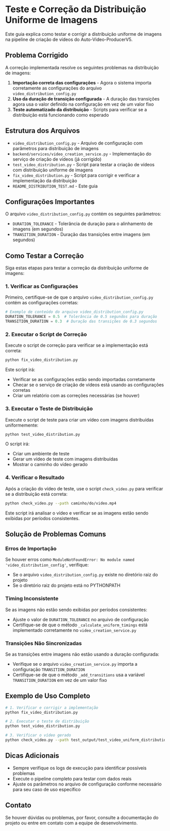 # Teste e Correção da Distribuição Uniforme de Imagens

Este guia explica como testar e corrigir a distribuição uniforme de imagens na pipeline de criação de vídeos do Auto-Video-ProducerV5.

## Problema Corrigido

A correção implementada resolve os seguintes problemas na distribuição de imagens:

1. **Importação correta das configurações** - Agora o sistema importa corretamente as configurações do arquivo `video_distribution_config.py`
2. **Uso da duração de transição configurada** - A duração das transições agora usa o valor definido na configuração em vez de um valor fixo
3. **Teste automatizado da distribuição** - Scripts para verificar se a distribuição está funcionando como esperado

## Estrutura dos Arquivos

- `video_distribution_config.py` - Arquivo de configuração com parâmetros para distribuição de imagens
- `backend/services/video_creation_service.py` - Implementação do serviço de criação de vídeos (já corrigido)
- `test_video_distribution.py` - Script para testar a criação de vídeos com distribuição uniforme de imagens
- `fix_video_distribution.py` - Script para corrigir e verificar a implementação da distribuição
- `README_DISTRIBUTION_TEST.md` - Este guia

## Configurações Importantes

O arquivo `video_distribution_config.py` contém os seguintes parâmetros:

- `DURATION_TOLERANCE` - Tolerância de duração para o alinhamento de imagens (em segundos)
- `TRANSITION_DURATION` - Duração das transições entre imagens (em segundos)

## Como Testar a Correção

Siga estas etapas para testar a correção da distribuição uniforme de imagens:

### 1. Verificar as Configurações

Primeiro, certifique-se de que o arquivo `video_distribution_config.py` contém as configurações corretas:

```python
# Exemplo de conteúdo do arquivo video_distribution_config.py
DURATION_TOLERANCE = 0.5  # Tolerância de 0.5 segundos para duração
TRANSITION_DURATION = 0.3  # Duração das transições de 0.3 segundos
```

### 2. Executar o Script de Correção

Execute o script de correção para verificar se a implementação está correta:

```bash
python fix_video_distribution.py
```

Este script irá:
- Verificar se as configurações estão sendo importadas corretamente
- Checar se o serviço de criação de vídeos está usando as configurações corretas
- Criar um relatório com as correções necessárias (se houver)

### 3. Executar o Teste de Distribuição

Execute o script de teste para criar um vídeo com imagens distribuídas uniformemente:

```bash
python test_video_distribution.py
```

O script irá:
- Criar um ambiente de teste
- Gerar um vídeo de teste com imagens distribuídas
- Mostrar o caminho do vídeo gerado

### 4. Verificar o Resultado

Após a criação do vídeo de teste, use o script `check_video.py` para verificar se a distribuição está correta:

```bash
python check_video.py --path caminho/do/video.mp4
```

Este script irá analisar o vídeo e verificar se as imagens estão sendo exibidas por períodos consistentes.

## Solução de Problemas Comuns

### Erros de Importação

Se houver erros como `ModuleNotFoundError: No module named 'video_distribution_config'`, verifique:
- Se o arquivo `video_distribution_config.py` existe no diretório raiz do projeto
- Se o diretório raiz do projeto está no PYTHONPATH

### Timing Inconsistente

Se as imagens não estão sendo exibidas por períodos consistentes:
- Ajuste o valor de `DURATION_TOLERANCE` no arquivo de configuração
- Certifique-se de que o método `_calculate_uniform_timings` está implementado corretamente no `video_creation_service.py`

### Transições Não Sincronizadas

Se as transições entre imagens não estão usando a duração configurada:
- Verifique se o arquivo `video_creation_service.py` importa a configuração `TRANSITION_DURATION`
- Certifique-se de que o método `_add_transitions` usa a variável `TRANSITION_DURATION` em vez de um valor fixo

## Exemplo de Uso Completo

```bash
# 1. Verificar e corrigir a implementação
python fix_video_distribution.py

# 2. Executar o teste de distribuição
python test_video_distribution.py

# 3. Verificar o vídeo gerado
python check_video.py --path test_output/test_video_uniform_distribution.mp4
```

## Dicas Adicionais

- Sempre verifique os logs de execução para identificar possíveis problemas
- Execute o pipeline completo para testar com dados reais
- Ajuste os parâmetros no arquivo de configuração conforme necessário para seu caso de uso específico

## Contato

Se houver dúvidas ou problemas, por favor, consulte a documentação do projeto ou entre em contato com a equipe de desenvolvimento.